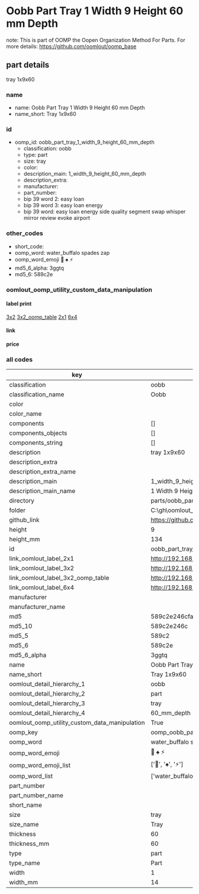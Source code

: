 # Oobb Part Tray 1 Width 9 Height 60 mm Depth  

note: This is part of OOMP the Oopen Organization Method For Parts. For more details: https://github.com/oomlout/oomp_base

##  part details
  



tray 1x9x60



### name
* name: Oobb Part Tray 1 Width 9 Height 60 mm Depth
* name_short: Tray 1x9x60 
### id
* oomp_id: oobb_part_tray_1_width_9_height_60_mm_depth
  * classification: oobb
  * type: part
  * size: tray
  * color: 
  * description_main: 1_width_9_height_60_mm_depth
  * description_extra: 
  * manufacturer: 
  * part_number: 
  * bip 39 word 2: easy loan
  * bip 39 word 3: easy loan energy
  * bip 39 word: easy loan energy side quality segment swap whisper mirror review evoke airport

### other_codes
* short_code: 
* oomp_word: water_buffalo spades zap
* oomp_word_emoji :water_buffalo: :spades: :zap:
* md5_6_alpha: 3ggtq
* md5_6: 589c2e






### oomlout_oomp_utility_custom_data_manipulation
#### label print
[3x2](http://192.168.1.245:1112/?label=oomp%203ggtq)
[3x2_oomp_table](http://192.168.1.108:1112/?label=oomp%203ggtq)
[2x1](http://192.168.1.242:1112/?label=oomp%203ggtq)
[6x4](http://192.168.1.55:1112/?label=oomp%203ggtq)    

#### link

                              

#### price







### all codes 
| key | value |  
| --- | --- |  
| classification | oobb |  
| classification_name | Oobb |  
| color |  |  
| color_name |  |  
| components | [] |  
| components_objects | [] |  
| components_string | [] |  
| description | tray 1x9x60 |  
| description_extra |  |  
| description_extra_name |  |  
| description_main | 1_width_9_height_60_mm_depth |  
| description_main_name | 1 Width 9 Height 60 mm Depth |  
| directory | parts/oobb_part_tray_1_width_9_height_60_mm_depth |  
| folder | C:\gh\oomlout_oobb_version_4_generated_parts\things\oobb_part_tray_1_width_9_height_60_mm_depth |  
| github_link | https://github.com/oomlout/oomlout_oomp_part_src/tree/main/parts/oobb_part_tray_1_width_9_height_60_mm_depth |  
| height | 9 |  
| height_mm | 134 |  
| id | oobb_part_tray_1_width_9_height_60_mm_depth |  
| link_oomlout_label_2x1 | http://192.168.1.242:1112/?label=oomp%203ggtq |  
| link_oomlout_label_3x2 | http://192.168.1.245:1112/?label=oomp%203ggtq |  
| link_oomlout_label_3x2_oomp_table | http://192.168.1.108:1112/?label=oomp%203ggtq |  
| link_oomlout_label_6x4 | http://192.168.1.55:1112/?label=oomp%203ggtq |  
| manufacturer |  |  
| manufacturer_name |  |  
| md5 | 589c2e246cfa9b6b0cd79c7e9420c22e |  
| md5_10 | 589c2e246c |  
| md5_5 | 589c2 |  
| md5_6 | 589c2e |  
| md5_6_alpha | 3ggtq |  
| name | Oobb Part Tray 1 Width 9 Height 60 mm Depth |  
| name_short | Tray 1x9x60  |  
| oomlout_detail_hierarchy_1 | oobb |  
| oomlout_detail_hierarchy_2 | part |  
| oomlout_detail_hierarchy_3 | tray |  
| oomlout_detail_hierarchy_4 | 60_mm_depth |  
| oomlout_oomp_utility_custom_data_manipulation | True |  
| oomp_key | oomp_oobb_part_tray_1_width_9_height_60_mm_depth |  
| oomp_word | water_buffalo spades zap |  
| oomp_word_emoji | :water_buffalo: :spades: :zap: |  
| oomp_word_emoji_list | [':water_buffalo:', ':spades:', ':zap:'] |  
| oomp_word_list | ['water_buffalo', 'spades', 'zap'] |  
| part_number |  |  
| part_number_name |  |  
| short_name |  |  
| size | tray |  
| size_name | Tray |  
| thickness | 60 |  
| thickness_mm | 60 |  
| type | part |  
| type_name | Part |  
| width | 1 |  
| width_mm | 14 |  
